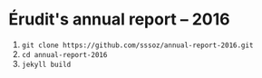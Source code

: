 # Érudit's annual report – 2016

1. `git clone https://github.com/sssoz/annual-report-2016.git`
2. `cd annual-report-2016`
3. `jekyll build`

